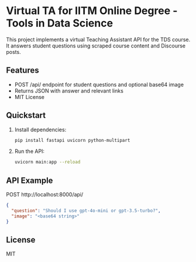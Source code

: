 # Virtual TA for IITM Online Degree - Tools in Data Science

This project implements a virtual Teaching Assistant API for the TDS course. It answers student questions using scraped course content and Discourse posts.

## Features
- POST /api/ endpoint for student questions and optional base64 image
- Returns JSON with answer and relevant links
- MIT License

## Quickstart

1. Install dependencies:
   ```zsh
   pip install fastapi uvicorn python-multipart
   ```
2. Run the API:
   ```zsh
   uvicorn main:app --reload
   ```

## API Example

POST http://localhost:8000/api/
```json
{
  "question": "Should I use gpt-4o-mini or gpt-3.5-turbo?",
  "image": "<base64 string>"
}
```

## License
MIT
